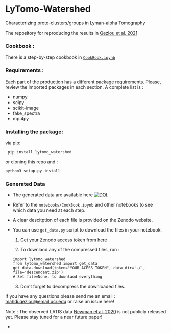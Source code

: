 # LyTomo-Watershed
Characterizing proto-clusters/groups in Lyman-alpha Tomography

The repository for reproducing the results in [Qezlou et al. 2021](https://arxiv.org/abs/2112.03930)

### Cookbook :

There is a step-by-step cookbook in [`CookBook.ipynb`](https://github.com/mahdiqezlou/LyTomo_Watershed/blob/main/notebooks/CookBook.ipynb)

### Requirements :

Each part of the production has a different package requirements. 
Please, review the imported packages in each section. A complete list is :


- numpy
- scipy
- scikit-image
- fake_spectra
- mpi4py

### Installing the package:

via pip:

` pip install lytomo_watershed`

or cloning this repo and :

` python3 setup.py install `

### Generated Data

- The generated data are available here [![DOI](https://zenodo.org/badge/DOI/10.5281/zenodo.5770882.svg)](https://doi.org/10.5281/zenodo.5770882). 
- Refer to the `notebooks/CookBook.ipynb` and other notebooks to see which data you need at each step. 
- A clear descitption of each file is provided on the Zenodo website. 

- You can use `get_data.py` script to download the files in your notebook:

     1. Get your Zenodo access token from [here](https://zenodo.org/account/settings/applications/tokens/new/)
     
     2. To downlaod any of the compressed files, run :
     ```
     import lytomo_watershed
     from lytomo_watershed import get_data
     get_data.download(token="YOUR_ACESS_TOKEN", data_dir='./', file='descendant.zip')
     # Set file=None, to downlaod everything
    ```
     3. Don't forget to decompress the downloaded files.

If you have any questions please send me an email : mahdi.qezlou@email.ucr.edu or raise an issue here!

Note : The observed LATIS data [Newman et al. 2020](https://arxiv.org/abs/2002.10676) is not publicly released yet. 
       Please stay tuned for a near future paper!


- 
